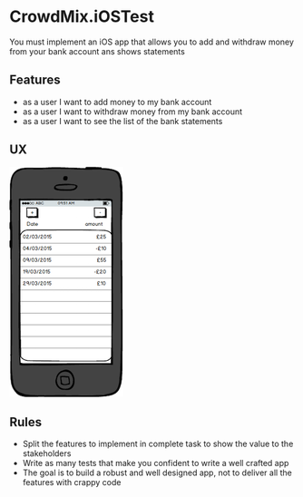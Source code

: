 # CrowdMix.iOSTest

You must implement an iOS app that allows you to add and withdraw money from your bank account ans shows statements

## Features
* as a user I want to add money to my bank account
* as a user I want to withdraw money from my bank account
* as a user I want to see the list of the bank statements

## UX
![wireframe](https://github.com/gscalzo/CrowdMix.iOSTest/blob/master/doc/wireframe.png)

## Rules
* Split the features to implement in complete task to show the value to the stakeholders
* Write as many tests that make you confident to write a well crafted app
* The goal is to build a robust and well designed app, not to deliver all the features with crappy code
